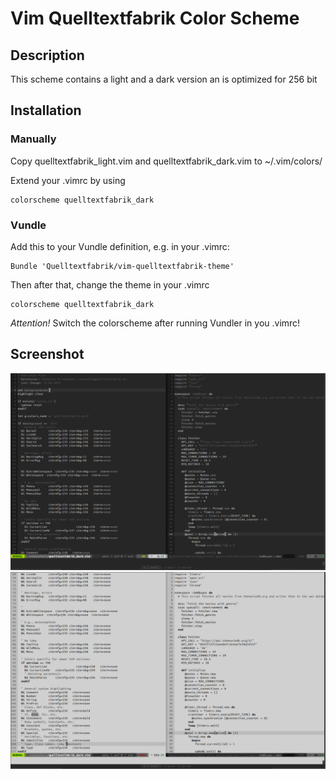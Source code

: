 # Vim Quelltextfabrik Color Scheme
## Description
This scheme contains a light and a dark version an is optimized for 256 bit

## Installation
### Manually
Copy quelltextfabrik_light.vim and quelltextfabrik_dark.vim to ~/.vim/colors/

Extend your .vimrc by using

    colorscheme quelltextfabrik_dark

### Vundle
Add this to your Vundle definition, e.g. in your .vimrc:

    Bundle 'Quelltextfabrik/vim-quelltextfabrik-theme'

Then after that, change the theme in your .vimrc

    colorscheme quelltextfabrik_dark

_Attention!_ Switch the colorscheme after running Vundler in you .vimrc!

## Screenshot
![Dark version of Quelltextfabrik VIM color scheme](screenshot_dark.png)
![Light version of Quelltextfabrik VIM color scheme](screenshot_light.png)
